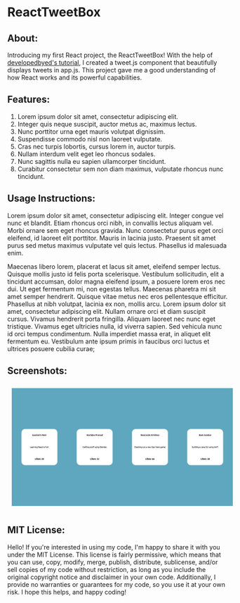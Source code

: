 # ReactTweetBox

## About:
Introducing my first React project, the ReactTweetBox! With the help of <a href="https://youtu.be/dGcsHMXbSOA">developedbyed's tutorial</a>, I created a tweet.js component that beautifully displays tweets in app.js. This project gave me a good understanding of how React works and its powerful capabilities. 

## Features:
1. Lorem ipsum dolor sit amet, consectetur adipiscing elit.
2. Integer quis neque suscipit, auctor metus ac, maximus lectus.
3. Nunc porttitor urna eget mauris volutpat dignissim.
4. Suspendisse commodo nisl non laoreet vulputate.
5. Cras nec turpis lobortis, cursus lorem in, auctor turpis.
6. Nullam interdum velit eget leo rhoncus sodales.
7. Nunc sagittis nulla eu sapien ullamcorper tincidunt.
8. Curabitur consectetur sem non diam maximus, vulputate rhoncus nunc tincidunt.

## Usage Instructions: 
Lorem ipsum dolor sit amet, consectetur adipiscing elit. Integer congue vel nunc et blandit. Etiam rhoncus orci nibh, in convallis lectus aliquam vel. Morbi ornare sem eget rhoncus gravida. Nunc consectetur purus eget orci eleifend, id laoreet elit porttitor. Mauris in lacinia justo. Praesent sit amet purus sed metus maximus vulputate vel quis lectus. Phasellus id malesuada enim.

Maecenas libero lorem, placerat et lacus sit amet, eleifend semper lectus. Quisque mollis justo id felis porta scelerisque. Vestibulum sollicitudin, elit a tincidunt accumsan, dolor magna eleifend ipsum, a posuere lorem eros nec dui. Ut eget fermentum mi, non egestas tellus. Maecenas pharetra mi sit amet semper hendrerit. Quisque vitae metus nec eros pellentesque efficitur. Phasellus at nibh volutpat, lacinia ex non, mollis arcu. Lorem ipsum dolor sit amet, consectetur adipiscing elit. Nullam ornare orci et diam suscipit cursus. Vivamus hendrerit porta fringilla. Aliquam laoreet nec nunc eget tristique. Vivamus eget ultricies nulla, id viverra sapien. Sed vehicula nunc id orci tempus condimentum. Nulla imperdiet massa erat, in aliquet elit fermentum eu. Vestibulum ante ipsum primis in faucibus orci luctus et ultrices posuere cubilia curae;

## Screenshots: 
<img style="margin: 10px" src="https://github.com/Govind-S-Nair/ReactTweetBox/blob/master/images/projectreact.png" alt="Screenshot"/>

## MIT License: 
Hello! If you're interested in using my code, I'm happy to share it with you under the MIT License. This license is fairly permissive, which means that you can use, copy, modify, merge, publish, distribute, sublicense, and/or sell copies of my code without restriction, as long as you include the original copyright notice and disclaimer in your own code. Additionally, I provide no warranties or guarantees for my code, so you use it at your own risk. I hope this helps, and happy coding!
